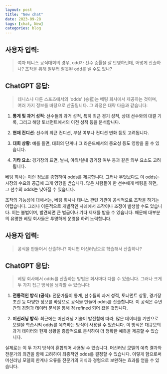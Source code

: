 ```yaml
---
layout: post
title: "New chat"
date: 2023-09-28
tags: [chat, New]
categories: blog
---
```


## 사용자 입력:
> 여자 테니스 공식대회의 경우, odd가 선수 승률을 잘 반영하던데, 어떻게 산출하나? 조작을 위해 일부러 잘못된 odd를 낼 수도 있나?

## ChatGPT 응답:
> 테니스나 다른 스포츠에서의 'odds' (승률)는 베팅 회사에서 제공하는 것이며, 여러 가지 정보를 바탕으로 산출됩니다. 그 과정은 대략 다음과 같습니다:

1. **통계 및 과거 성적**: 선수들의 과거 성적, 특히 최근 경기 성적, 상대 선수와의 대결 기록, 그리고 해당 토너먼트에서의 이전 성적 등을 분석합니다.

2. **현재 컨디션**: 선수의 최근 컨디션, 부상 여부나 컨디션 변화 등도 고려됩니다.

3. **대회 상황**: 예를 들면, 대회의 단계나 그 라운드에서의 중요성 등도 영향을 줄 수 있습니다.

4. **기타 요소**: 경기장의 표면, 날씨, 야외/실내 경기장 여부 등과 같은 외부 요소도 고려됩니다.

베팅 회사는 이런 정보를 종합하여 odds를 제공합니다. 그러나 무엇보다도 이 odds는 시장의 수요와 공급에 크게 영향을 받습니다. 많은 사람들이 한 선수에게 베팅을 하면, 그 선수의 odds는 낮아질 수 있습니다.

조작의 가능성에 대해서는, 베팅 회사나 테니스 관련 기관이 공식적으로 조작을 하기는 어렵습니다. 그러나 이론적으로 개별적인 사례에서 조작이나 조정이 발생할 수도 있습니다. 이는 불법이며, 발견되면 큰 벌금이나 기타 제재를 받을 수 있습니다. 때문에 대부분의 유명한 베팅 회사들은 투명하게 운영을 하려 노력합니다.

## 사용자 입력:
> 공식을 만들어서 산출하나? 아니면 머신러닝으로 학습해서 산출하나?

## ChatGPT 응답:
> 베팅 회사에서 odds를 산출하는 방법은 회사마다 다를 수 있습니다. 그러나 크게 두 가지 접근 방식을 생각할 수 있습니다:

1. **전통적인 방식 (공식)**: 전문가들이 통계, 선수들의 과거 성적, 토너먼트 상황, 경기장 조건 등 다양한 정보를 바탕으로 공식을 만들어 odds를 산출합니다. 이 공식은 수년간의 경험과 데이터 분석을 통해 정 refined 되어 왔을 것입니다.

2. **머신러닝 방식**: 최근에는 머신러닝 기술이 발전함에 따라, 많은 데이터를 기반으로 모델을 학습시켜 odds를 예측하는 방식이 사용될 수 있습니다. 이 방식은 대규모의 과거 데이터와 현재 상황을 종합적으로 분석하여 더 정확한 예측을 제공할 수 있습니다.

실제로는 이 두 가지 방식이 혼합되어 사용될 수 있습니다. 머신러닝 모델의 예측 결과와 전문가의 의견을 함께 고려하여 최종적인 odds를 결정할 수 있습니다. 이렇게 함으로써 머신러닝 모델의 한계나 오류를 전문가의 지식과 경험으로 보완하는 효과를 얻을 수 있습니다.

